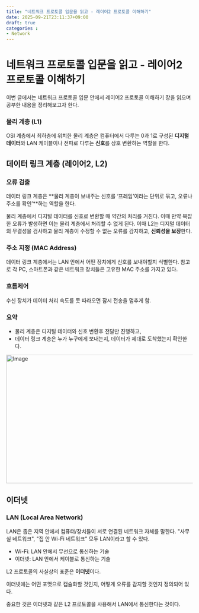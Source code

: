 ```yaml
---
title: "네트워크 프로토콜 입문을 읽고 - 레이어2 프로토콜 이해하기"
date: 2025-09-21T23:11:37+09:00
draft: true
categories :
- Network
---
```



# 네트워크 프로토콜 입문을 읽고 - 레이어2 프로토콜 이해하기
이번 글에서는 네트워크 프로토콜 입문 안에서 레이어2 프로토콜 이해하기 장을 읽으며 공부한 내용을 정리해보고자 한다.

### 물리 계층 (L1)
OSI 계층에서 최하층에 위치한 물리 계층은 컴퓨터에서 다루는 0과 1로 구성된 **디지털 데이터**와 LAN 케이블이나 전파로 다루는 **신호**를 상호 변환하는 역할을 한다.

## 데이터 링크 계층 (레이어2, L2)
### 오류 검출
데이터 링크 계층은 **물리 계층이 보내주는 신호를 ‘프레임’이라는 단위로 묶고, 오류나 주소를 확인’**하는 역할을 한다.

물리 계층에서 디지털 데이터를 신호로 변환할 때 약간의 처리를 거친다. 이때 만약 복잡한 오류가 발생하면 이는 물리 계층에서 처리할 수 없게 된다. 이때 L2는 디지털 데이터의 무결성을 검사하고 물리 계층이 수정할 수 없는 오류를 감지하고, **신뢰성을 보장**한다.

### 주소 지정 (MAC Address)
데이터 링크 계층에서는 LAN 안에서 어떤 장치에게 신호를 보내야할지 식별한다. 참고로 각 PC, 스마트폰과 같은 네트워크 장치들은 고유한 MAC 주소를 가지고 있다.

### 흐름제어
수신 장치가 데이터 처리 속도를 못 따라오면 잠시 전송을 멈추게 함.

### 요약
- 물리 계층은 디지털 데이터와 신호 변환후 전달만 진행하고,
- 데이터 링크 계층은 누가 누구에게 보내는지, 데이터가 제대로 도착했는지 확인한다.


<img width="900" height="346" alt="Image" src="https://i.imgur.com/UyrBdEQ.png" />

## 이더넷
### LAN (Local Area Network)
LAN은 좁은 지역 안에서 컴퓨터/장치들이 서로 연결된 네트워크 자체를 말한다. "사무실 네트워크", "집 안 Wi-Fi 네트워크" 모두 LAN이라고 할 수 있다.

- Wi-Fi: LAN 안에서 무선으로 통신하는 기술
- 이더넷: LAN 안에서 케이블로 통신하는 기술

L2 프로토콜의 사실상의 표준은 **이더넷**이다.

이더넷에는 어떤 포맷으로 캡슐화할 것인지, 어떻게 오류를 감지할 것인지 정의되어 있다.

중요한 것은 이더넷과 같은 L2 프로토콜을 사용해서 LAN에서 통신한다는 것이다.